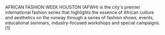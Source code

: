 AFRICAN FASHION WEEK HOUSTON (AFWH) is the city's premier international fashion series that highlights the essence of African culture and aesthetics on the runway through a series of fashion shows, events, educational seminars, industry-focused workshops and special campaigns. [1]
